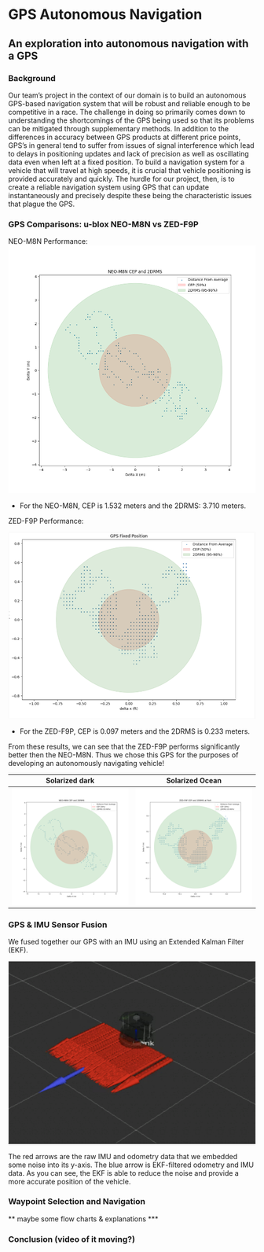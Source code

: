 # GPS Autonomous Navigation

## An exploration into autonomous navigation with a GPS

### Background 

Our team’s project in the context of our domain is to build an autonomous GPS-based navigation system that will be robust and reliable enough to be competitive in a race. The challenge in doing so primarily comes down to understanding the shortcomings of the GPS being used so that its problems can be mitigated through supplementary methods. In addition to the differences in accuracy between GPS products at different price points, GPS’s in general tend to suffer from issues of signal interference which lead to delays in positioning updates and lack of precision as well as oscillating data even when left at a fixed position. To build a navigation system for a vehicle that will travel at high speeds, it is crucial that vehicle positioning is provided accurately and quickly. The hurdle for our project, then, is to create a reliable navigation system using GPS that can update instantaneously and precisely despite these being the characteristic issues that plague the GPS.

### GPS Comparisons: u-blox NEO-M8N vs ZED-F9P
NEO-M8N Performance:
![Sensor Fusion](Images/neo_m8n_cep_2drms.png)

- For the NEO-M8N, CEP is 1.532 meters and the 2DRMS: 3.710 meters.

ZED-F9P Performance:

![Sensor Fusion](Images/1_Unit_RTK_CEP.png)

- For the ZED-F9P, CEP is 0.097 meters and the 2DRMS is 0.233 meters.

From these results, we can see that the ZED-F9P performs significantly better then the NEO-M8N. Thus we chose this GPS for the purposes of developing an autonomously navigating vehicle! 

Solarized dark             |  Solarized Ocean
:-------------------------:|:-------------------------:
![Sensor Fusion](Images/neo_m8n_cep_2drms.png)  |  ![Sensor Fusion](Images/zed_f9p_park_cep_2drms.png)

### GPS & IMU Sensor Fusion
 
We fused together our GPS with an IMU using an Extended Kalman Filter (EKF). 

![Sensor Fusion](Images/Sensor_Fusion.png)

The red arrows are the raw IMU and odometry data that we embedded
some noise into its y-axis. The blue arrow is EKF-filtered odometry 
and IMU data. As you can see, the EKF is able to reduce the noise and 
provide a more accurate position of the vehicle.


### Waypoint Selection and Navigation

** maybe some flow charts & explanations ***

### Conclusion (video of it moving?) 
